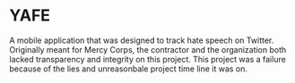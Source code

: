 # YAFE
A mobile application that was designed to track hate speech on Twitter. Originally meant for Mercy Corps, the contractor and the organization both lacked transparency and integrity on this project. This project was a failure because of the lies and unreasonbale project time line it was on.
